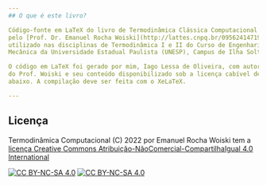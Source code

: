 ```yaml
---
## O que é este livro?

Código-fonte em LaTeX do livro de Termodinâmica Clássica Computacional escrito
pelo [Prof. Dr. Emanuel Rocha Woiski](http://lattes.cnpq.br/0956241471937475) e
utilizado nas disciplinas de Termodinâmica I e II do Curso de Engenharia
Mecânica da Universidade Estadual Paulista (UNESP), Campus de Ilha Solteira.

O código em LaTeX foi gerado por mim, Iago Lessa de Oliveira, com autorização
do Prof. Woiski e seu conteúdo disponibilizado sob a licença cabível descrita
abaixo. A compilação deve ser feita com o XeLaTeX.

---
```

## Licença

Termodinâmica Computacional (C) 2022 por Emanuel Rocha Woiski tem a [licença
Creative Commons Atribuição-NãoComercial-CompartilhaIgual 4.0
International][cc-by-nc-sa]

[![CC BY-NC-SA 4.0][cc-by-nc-sa-shield]][cc-by-nc-sa]
[![CC BY-NC-SA 4.0][cc-by-nc-sa-image]][cc-by-nc-sa]

[cc-by-nc-sa]: https://creativecommons.org/licenses/by-nc-sa/4.0/deed.pt_BR
[cc-by-nc-sa-image]: https://licensebuttons.net/l/by-nc-sa/4.0/88x31.png
[cc-by-nc-sa-shield]: https://img.shields.io/badge/License-CC%20BY--NC--SA%204.0-lightgrey.svg
